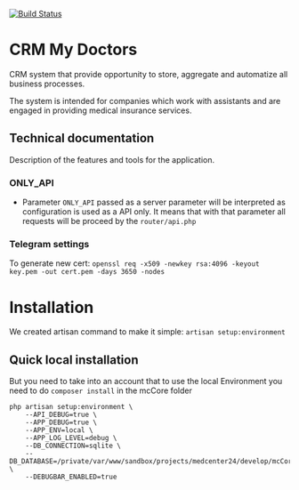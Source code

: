 [![Build Status](https://travis-ci.com/medcenter24/mc-core.svg?branch=master)](https://travis-ci.com/medcenter24/mc-core)

# CRM My Doctors

CRM system that provide opportunity to store, aggregate and automatize all business
processes.

The system is intended for companies which work with assistants and are engaged in
providing medical insurance services.

## Technical documentation
Description of the features and tools for the application.

### ONLY_API
- Parameter `ONLY_API` passed as a server parameter will be interpreted as configuration is used as a API only.
 It means that with that parameter all requests will be proceed by the `router/api.php` 
  
### Telegram settings
To generate new cert: `openssl req -x509 -newkey rsa:4096 -keyout key.pem -out cert.pem -days 3650 -nodes`

# Installation

We created artisan command to make it simple: `artisan setup:environment`

## Quick local installation

But you need to take into an account that to use the local Environment you need to do `composer install` in the mcCore folder 
```
php artisan setup:environment \
    --API_DEBUG=true \
    --APP_DEBUG=true \
    --APP_ENV=local \
    --APP_LOG_LEVEL=debug \
    --DB_CONNECTION=sqlite \
    --DB_DATABASE=/private/var/www/sandbox/projects/medcenter24/develop/mcCore/database/db.sqlite \
    --DEBUGBAR_ENABLED=true
```
